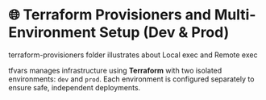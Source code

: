 # 🌐 Terraform Provisioners and Multi-Environment Setup (Dev & Prod)

terraform-provisioners folder illustrates about Local exec and Remote exec

tfvars manages infrastructure using **Terraform** with two isolated environments: `dev` and `prod`. Each environment is configured separately to ensure safe, independent deployments.
